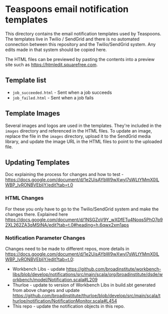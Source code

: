 # Teaspoons email notification templates

This directory contains the email notification templates used by Teaspoons. The templates live in Twilio / SendGrid and there is no automated connection between this repository and the Twilio/SendGrid system. Any edits made in that system should be copied here.

The HTML files can be previewed by pasting the contents into a preview site such as https://htmledit.squarefree.com.

## Template list
- `job_succeeded.html` - Sent when a job succeeds
- `job_failed.html` - Sent when a job fails

## Template Images
Several images and logos are used in the templates. They're included in the `images` directory and referenced in the HTML files. To update an image, replace the file in the `images` directory, upload it to the SendGrid media library, and update the image URL in the HTML files to point to the uploaded file.

## Updating Templates
Doc explaining the process for changes and how to test - https://docs.google.com/document/d/1e2UisAYbW9wXwyI7sWLtYMmX0ILWBP_lvRONBVEbliY/edit?tab=t.0

### HTML Changes
For these you only have to go to the Twilio/SendGrid system and make the changes there.  Explained here https://docs.google.com/document/d/1NSGZoV9Y_wXDfETu4Noqs5PhO7p92XL262ZA3qMStNA/edit?tab=t.0#heading=h.6qwx2xm1aps

### Notification Parameter Changes
Changes need to be made to different repos, more details in https://docs.google.com/document/d/1e2UisAYbW9wXwyI7sWLtYMmX0ILWBP_lvRONBVEbliY/edit?tab=t.0:
- Workbench Libs - update https://github.com/broadinstitute/workbench-libs/blob/develop/notifications/src/main/scala/org/broadinstitute/dsde/workbench/model/Notification.scala#L209
- Thurloe - update to version of Workbench Libs in build.sbt generated from above changes and update https://github.com/broadinstitute/thurloe/blob/develop/src/main/scala/thurloe/notification/NotificationMonitor.scala#L454
- This repo - update the notification objects in this repo.


